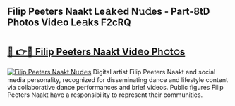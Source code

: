 ## Filip Peeters Naakt Le𝚊k𝚎d N𝚞𝚍es - Part-8tD Photos Vid𝚎o Le𝚊ks F2cRQ

# <h2><a href="http://fb2o9ug.evod.top/?m=Filip+Peeters+Naakt">🔗 👉🔴 Filip Peeters Naakt Vid𝚎o Ph𝚘t𝚘s</a></h2>

[![Filip Peeters Naakt N𝚞d𝚎s](https://i.imgur.com/8V9OHl7.gif)](http://fb2o9ug.evod.top/?m=Filip+Peeters+Naakt)
Digital artist Filip Peeters Naakt and social media personality, recognized for disseminating dance and lifestyle content via collaborative dance performances and brief videos. Public figures Filip Peeters Naakt have a responsibility to represent their communities. 
